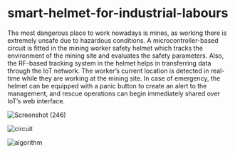 # smart-helmet-for-industrial-labours

The most dangerous place to work nowadays is mines, as working there is extremely unsafe due to hazardous conditions. A microcontroller-based circuit is fitted in the mining worker safety helmet which tracks the environment of the mining site and evaluates the safety parameters. Also, the RF-based tracking system in the helmet helps in transferring data through the IoT network. The worker’s current location is detected in real-time while they are working at the mining site. In case of emergency, the helmet can be equipped with a panic button to create an alert to the management, and rescue operations can begin immediately shared over IoT’s web interface.

![Screenshot (246)](https://user-images.githubusercontent.com/84971685/235304580-d4594c7b-98e8-420c-95d4-ef7ca6c45629.png)


![circuit](https://user-images.githubusercontent.com/84971685/235304391-b9914e14-9c55-49d4-91ac-2735d0af6d14.png)

![algorithm](https://user-images.githubusercontent.com/84971685/235304403-b0c635e1-fe5a-48ce-8f17-1bed63600218.png)
